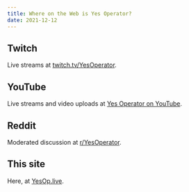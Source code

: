 ```yaml
---
title: Where on the Web is Yes Operator?
date: 2021-12-12
---
```


## Twitch

Live streams at [twitch.tv/YesOperator](https://twitch.tv/YesOperator).

## YouTube

Live streams and video uploads at [Yes Operator on YouTube](https://www.youtube.com/channel/UC2_Yx03wf4Plv57nMN8NjXQ).

## Reddit

Moderated discussion at [r/YesOperator](https://YesOperator.reddit.com).

## This site

Here, at [YesOp.live](https://yesop.live).
